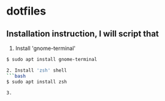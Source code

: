 # dotfiles

## Installation instruction, I will script that

1. Install 'gnome-terminal'
  ```bash
  $ sudo apt install gnome-terminal
  
2. Install 'zsh' shell 
  ```bash
  $ sudo apt install zsh
  
  3. 
